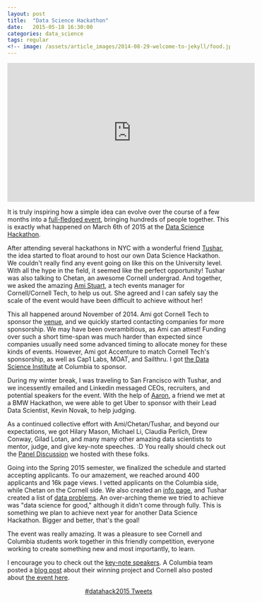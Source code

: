 ```yaml
---
layout: post
title:  "Data Science Hackathon"
date:   2015-05-18 16:30:00
categories: data_science
tags: regular
<!-- image: /assets/article_images/2014-08-29-welcome-to-jekyll/food.jpg -->
---
```


<iframe width="560" height="315" src="https://www.youtube.com/embed/8zSs5hWnZCM" frameborder="0" allowfullscreen></iframe>
<br>


It is truly inspiring how a simple idea can evolve over the course of a few months into a [full-fledged event][seen], bringing hundreds of people together. This is exactly what happened on March 6th of 2015 at the [Data Science Hackathon][dshack]. 

After attending several hackathons in NYC with a wonderful friend [Tushar][tushar], the idea started to float around to host our own Data Science Hackathon. We couldn't really find any event going on like this on the University level. With all the hype in the field, it seemed like the perfect opportunity! Tushar was also talking to Chetan, an awesome Cornell undergrad. And together, we asked the amazing [Ami Stuart][ami], a tech events manager for Cornell/Cornell Tech, to help us out. She agreed and I can safely say the scale of the event would have been difficult to achieve without her! 

This all happened around November of 2014. Ami got Cornell Tech to sponsor the [venue][cutechcampus], and we quickly started contacting companies for more sponsorship. We may have been overambitious, as Ami can attest! Funding over such a short time-span was much harder than expected since companies usually need some advanced timing to allocate money for these kinds of events. However, Ami got Accenture to match Cornell Tech's sponsorship, as well as Cap1 Labs, MOAT, and Sailthru. I got [the Data Science Institute][dsi] at Columbia to sponsor. 

During my winter break, I was traveling to San Francisco with Tushar, and we incessently emailed and Linkedin messaged CEOs, recruiters, and potential speakers for the event. With the help of [Aaron][aaron], a friend we met at a BMW Hackathon, we were able to get Uber to sponsor with their Lead Data Scientist, Kevin Novak, to help judging. 

As a continued collective effort with Ami/Chetan/Tushar, and beyond our expectations, we got Hilary Mason, Michael Li, Claudia Perlich, Drew Conway, Gilad Lotan, and many many other amazing data scientists to mentor, judge, and give key-note speeches. :D You really should check out the [Panel Discussion][panel] we hosted with these folks.

Going into the Spring 2015 semester, we finalized the schedule and started accepting applicants. To our amazement, we reached around 400 applicants and 16k page views. I vetted applicants on the Columbia side, while Chetan on the Cornell side. We also created an [info page][info], and Tushar created a list of [data problems][probs]. An over-arching theme we tried to achieve was "data science for good," although it didn't come through fully. This is something we plan to achieve next year for another Data Science Hackathon. Bigger and better, that's the goal! 

The event was really amazing. It was a pleasure to see Cornell and Columbia students work together in this friendly competition, everyone working to create something new and most importantly, to learn. 

I encourage you to check out the [key-note speakers][dshack]. A Columbia team posted a [blog post][street] about their winning project and Cornell also posted about [the event here][cutechblog].


<div  style="text-align: center">
<a class="twitter-timeline"  href="https://twitter.com/hashtag/datahack2015" data-widget-id="571179709380440064">#datahack2015 Tweets</a>
<script>!function(d,s,id){var js,fjs=d.getElementsByTagName(s)[0],p=/^http:/.test(d.location)?'http':'https';if(!d.getElementById(id)){js=d.createElement(s);js.id=id;js.src=p+"://platform.twitter.com/widgets.js";fjs.parentNode.insertBefore(js,fjs);}}(document,"script","twitter-wjs");</script>
</div>
<br>

[aaron]: https://angel.co/weilaaron
[ami]: https://twitter.com/custuart
[cutechcampus]: https://www.google.com/about/careers/lifeatgoogle/cornells-high-tech-campus-will-have-a-home-at-google.html
[cutechblog]: http://www.johnson.cornell.edu/Faculty-And-Research/Faculty-News/Faculty-Article-Detail/ArticleId/39498/Data-Science-Trek-Hackathon-Drives-Development-of-Innovative-Ideas-and-Solutions
[dshack]: http://datahackathon2015.splashthat.com/
[dsi]: http://datascience.columbia.edu/
[info]: http://datasciencehackathon.info/
[panel]: https://www.youtube.com/watch?v=8zSs5hWnZCM
[probs]: http://datasciencehackathon.info/files/HackProblems.pdf
[seen]: http://seen.co/event/data-hackathon-2015-111-8th-avenue-ny-ny-2015-2116
[street]: http://blogs.cuit.columbia.edu/cb3118/2015/04/23/streetsavvy-at-the-cornell-tech-x-columbia-data-science-hackathon/
[tushar]: https://twitter.com/imbenzene 
